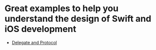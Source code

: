 # Great examples to help you understand the design of Swift and iOS development
- [Delegate and Protocol](https://medium.com/ios-os-x-development/pass-data-with-delegation-in-swift-86f6bc5d0894)
